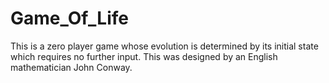 # Game_Of_Life
This is a zero player game whose evolution is determined by its initial state which requires no further input. This was designed by an English mathematician John Conway.
